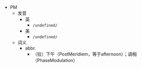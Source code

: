 - PM
  - 发音
    - 英
      - `/undefined/`
    - 美
      - `/undefined/`
  - 词义
    - abbr.
      - （拉）下午（PostMeridiem，等于afternoon）；调相（PhaseModulation）
